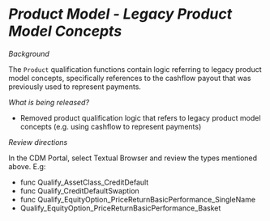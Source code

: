 # *Product Model - Legacy Product Model Concepts*

_Background_

The `Product` qualification functions contain logic referring to legacy product model concepts, specifically references to the cashflow payout that was previously used to represent payments.

_What is being released?_

- Removed product qualification logic that refers to legacy product model concepts (e.g. using cashflow to represent payments)

_Review directions_

In the CDM Portal, select Textual Browser and review the types mentioned above. E.g:
- func Qualify_AssetClass_CreditDefault
- func Qualify_CreditDefaultSwaption
- func Qualify_EquityOption_PriceReturnBasicPerformance_SingleName
- Qualify_EquityOption_PriceReturnBasicPerformance_Basket
